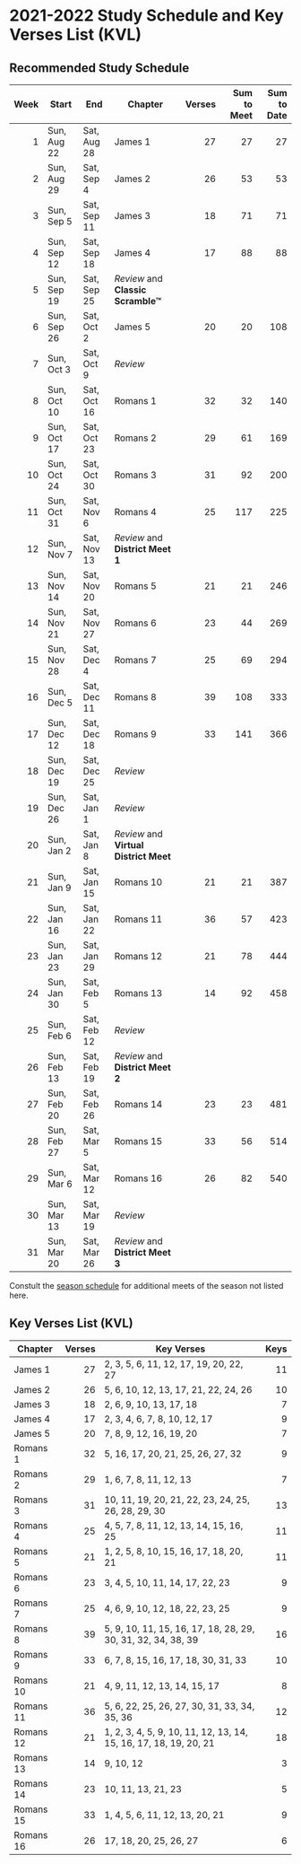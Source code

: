 <!--% hide_header_photo -->

# 2021-2022 Study Schedule and Key Verses List (KVL)

## Recommended Study Schedule

| Week | Start       | End          | Chapter   | Verses | Sum to Meet | Sum to Date        |
|-----:|-------------|--------------|-----------|-------:|------------:|-------------------:|
|    1 | Sun, Aug 22 | Sat, Aug 28  | James 1   |     27 |          27 |                 27 |
|    2 | Sun, Aug 29 | Sat, Sep 4   | James 2   |     26 |          53 |                 53 |
|    3 | Sun, Sep 5  | Sat, Sep 11  | James 3   |     18 |          71 |                 71 |
|    4 | Sun, Sep 12 | Sat, Sep 18  | James 4   |     17 |          88 |                 88 |
|    5 | Sun, Sep 19 | Sat, Sep 25  | *Review* and **Classic Scramble™**                    ||||
|    6 | Sun, Sep 26 | Sat, Oct 2   | James 5   |     20 |          20 |                108 |
|    7 | Sun, Oct 3  | Sat, Oct 9   | *Review*                                              ||||
|    8 | Sun, Oct 10 | Sat, Oct 16  | Romans 1  |     32 |          32 |                140 |
|    9 | Sun, Oct 17 | Sat, Oct 23  | Romans 2  |     29 |          61 |                169 |
|   10 | Sun, Oct 24 | Sat, Oct 30  | Romans 3  |     31 |          92 |                200 |
|   11 | Sun, Oct 31 | Sat, Nov 6   | Romans 4  |     25 |         117 |                225 |
|   12 | Sun, Nov 7  | Sat, Nov 13  | *Review* and **District Meet 1**                      ||||
|   13 | Sun, Nov 14 | Sat, Nov 20  | Romans 5  |     21 |          21 |                246 |
|   14 | Sun, Nov 21 | Sat, Nov 27  | Romans 6  |     23 |          44 |                269 |
|   15 | Sun, Nov 28 | Sat, Dec 4   | Romans 7  |     25 |          69 |                294 |
|   16 | Sun, Dec 5  | Sat, Dec 11  | Romans 8  |     39 |         108 |                333 |
|   17 | Sun, Dec 12 | Sat, Dec 18  | Romans 9  |     33 |         141 |                366 |
|   18 | Sun, Dec 19 | Sat, Dec 25  | *Review*                                              ||||
|   19 | Sun, Dec 26 | Sat, Jan 1   | *Review*                                              ||||
|   20 | Sun, Jan 2  | Sat, Jan 8   | *Review* and **Virtual District Meet**                ||||
|   21 | Sun, Jan 9  | Sat, Jan 15  | Romans 10 |     21 |          21 |                387 |
|   22 | Sun, Jan 16 | Sat, Jan 22  | Romans 11 |     36 |          57 |                423 |
|   23 | Sun, Jan 23 | Sat, Jan 29  | Romans 12 |     21 |          78 |                444 |
|   24 | Sun, Jan 30 | Sat, Feb 5   | Romans 13 |     14 |          92 |                458 |
|   25 | Sun, Feb 6  | Sat, Feb 12  | *Review*                                              ||||
|   26 | Sun, Feb 13 | Sat, Feb 19  | *Review* and **District Meet 2**                      ||||
|   27 | Sun, Feb 20 | Sat, Feb 26  | Romans 14 |     23 |          23 |                481 |
|   28 | Sun, Feb 27 | Sat, Mar 5   | Romans 15 |     33 |          56 |                514 |
|   29 | Sun, Mar 6  | Sat, Mar 12  | Romans 16 |     26 |          82 |                540 |
|   30 | Sun, Mar 13 | Sat, Mar 19  | *Review*                                              ||||
|   31 | Sun, Mar 20 | Sat, Mar 26  | *Review* and **District Meet 3**                      ||||

Constult the [season schedule](season_schedule.md) for additional meets of the
season not listed here.

## Key Verses List (KVL)

| Chapter   | Verses | Key Verses                                                       | Keys |
|-----------|-------:|------------------------------------------------------------------|-----:|
| James 1   |     27 | 2, 3, 5, 6, 11, 12, 17, 19, 20, 22, 27                           |   11 |
| James 2   |     26 | 5, 6, 10, 12, 13, 17, 21, 22, 24, 26                             |   10 |
| James 3   |     18 | 2, 6, 9, 10, 13, 17, 18                                          |    7 |
| James 4   |     17 | 2, 3, 4, 6, 7, 8, 10, 12, 17                                     |    9 |
| James 5   |     20 | 7, 8, 9, 12, 16, 19, 20                                          |    7 |
| Romans 1  |     32 | 5, 16, 17, 20, 21, 25, 26, 27, 32                                |    9 |
| Romans 2  |     29 | 1, 6, 7, 8, 11, 12, 13                                           |    7 |
| Romans 3  |     31 | 10, 11, 19, 20, 21, 22, 23, 24, 25, 26, 28, 29, 30               |   13 |
| Romans 4  |     25 | 4, 5, 7, 8, 11, 12, 13, 14, 15, 16, 25                           |   11 |
| Romans 5  |     21 | 1, 2, 5, 8, 10, 15, 16, 17, 18, 20, 21                           |   11 |
| Romans 6  |     23 | 3, 4, 5, 10, 11, 14, 17, 22, 23                                  |    9 |
| Romans 7  |     25 | 4, 6, 9, 10, 12, 18, 22, 23, 25                                  |    9 |
| Romans 8  |     39 | 5, 9, 10, 11, 15, 16, 17, 18, 28, 29, 30, 31, 32, 34, 38, 39     |   16 |
| Romans 9  |     33 | 6, 7, 8, 15, 16, 17, 18, 30, 31, 33                              |   10 |
| Romans 10 |     21 | 4, 9, 11, 12, 13, 14, 15, 17                                     |    8 |
| Romans 11 |     36 | 5, 6, 22, 25, 26, 27, 30, 31, 33, 34, 35, 36                     |   12 |
| Romans 12 |     21 | 1, 2, 3, 4, 5, 9, 10, 11, 12, 13, 14, 15, 16, 17, 18, 19, 20, 21 |   18 |
| Romans 13 |     14 | 9, 10, 12                                                        |    3 |
| Romans 14 |     23 | 10, 11, 13, 21, 23                                               |    5 |
| Romans 15 |     33 | 1, 4, 5, 6, 11, 12, 13, 20, 21                                   |    9 |
| Romans 16 |     26 | 17, 18, 20, 25, 26, 27                                           |    6 |
